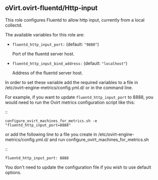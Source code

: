## oVirt.ovirt-fluentd/Http-input

This role configures Fluentd to allow http input, currently from a local
collectd.


The available variables for this role are:


- `fluentd_http_input_port:`  (default: `"9880"`)

  Port of the fluentd server host.

- `fluentd_http_input_bind_address:` (default: `"localhost"`)

  Address of the fluentd server host.


In order to set these variable add the required variables to a file in
/etc/ovirt-engine-metrics/config.yml.d/ or in the command line.

For example, if you want to update `fluentd_http_input_port` to 8888,
you would need to run the Ovirt metrics configuration script like this:

::


    configure_ovirt_machines_for_metrics.sh -e "fluentd_http_input_port=8888"


or add the following line to a file you create in /etc/ovirt-engine-metrics/config.yml.d/
and run configure_ovirt_machines_for_metrics.sh

::

    fluentd_http_input_port: 8888

You don't need to update the configuration file if you wish to use default options.
